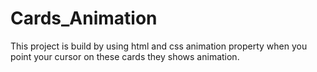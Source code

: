 # Cards_Animation
This project is build by using html and css animation property when you point your cursor on these cards they shows animation.
